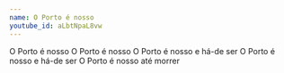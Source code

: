 ```yaml
---
name: O Porto é nosso
youtube_id: aLbtNpaL8vw
---
```


O Porto é nosso
O Porto é nosso
O Porto é nosso e há-de ser
O Porto é nosso e há-de ser
O Porto é nosso até morrer

